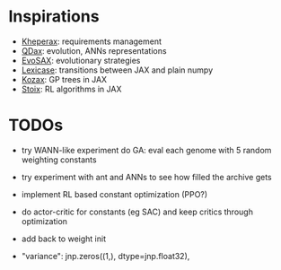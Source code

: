 # Inspirations

- [Kheperax](https://github.com/adaptive-intelligent-robotics/Kheperax): requirements management 
- [QDax](https://github.com/adaptive-intelligent-robotics/QDax): evolution, ANNs representations
- [EvoSAX](https://github.com/RobertTLange/evosax): evolutionary strategies
- [Lexicase](https://github.com/ryanboldi/lexicase): transitions between JAX and plain numpy
- [Kozax](https://github.com/sdevries0/Kozax): GP trees in JAX
- [Stoix](https://github.com/EdanToledo/Stoix): RL algorithms in JAX

# TODOs

- try WANN-like experiment do GA: eval each genome with 5 random weighting constants
- try experiment with ant and ANNs to see how filled the archive gets
- implement RL based constant optimization (PPO?) 
- do actor-critic for constants (eg SAC) and keep critics through optimization

- add back to weight init
- "variance": jnp.zeros((1,), dtype=jnp.float32),